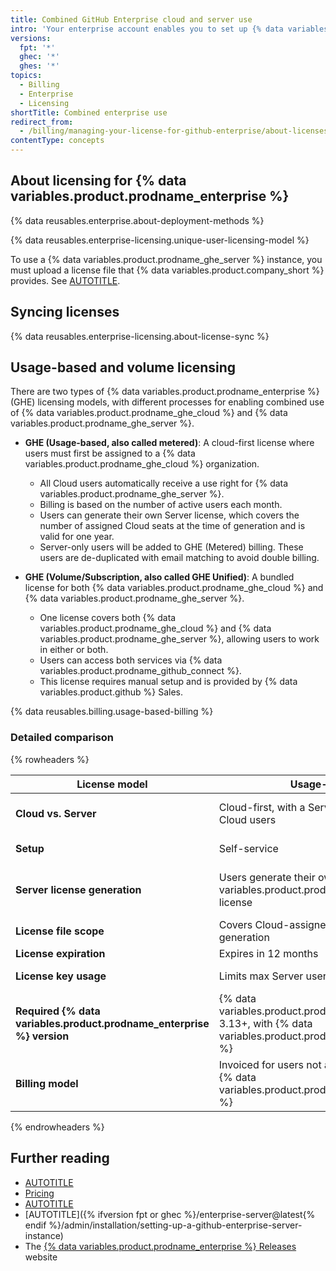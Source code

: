 ```yaml
---
title: Combined GitHub Enterprise cloud and server use
intro: 'Your enterprise account enables you to set up {% data variables.product.prodname_ghe_server %} with no additional cost.'
versions:
  fpt: '*'
  ghec: '*'
  ghes: '*'
topics:
  - Billing
  - Enterprise
  - Licensing
shortTitle: Combined enterprise use
redirect_from:
  - /billing/managing-your-license-for-github-enterprise/about-licenses-for-github-enterprise
contentType: concepts
---
```


## About licensing for {% data variables.product.prodname_enterprise %}

{% data reusables.enterprise.about-deployment-methods %}

{% data reusables.enterprise-licensing.unique-user-licensing-model %}

To use a {% data variables.product.prodname_ghe_server %} instance, you must upload a license file that {% data variables.product.company_short %} provides. See [AUTOTITLE](/billing/concepts/enterprise-billing/ghes-license-files).

## Syncing licenses

{% data reusables.enterprise-licensing.about-license-sync %}

## Usage-based and volume licensing

There are two types of {% data variables.product.prodname_enterprise %} (GHE) licensing models, with different processes for enabling combined use of {% data variables.product.prodname_ghe_cloud %} and {% data variables.product.prodname_ghe_server %}.

* **GHE (Usage-based, also called metered)**: A cloud-first license where users must first be assigned to a {% data variables.product.prodname_ghe_cloud %} organization.
    * All Cloud users automatically receive a use right for {% data variables.product.prodname_ghe_server %}.
    * Billing is based on the number of active users each month.
    * Users can generate their own Server license, which covers the number of assigned Cloud seats at the time of generation and is valid for one year.
    * Server-only users will be added to GHE (Metered) billing. These users are de-duplicated with email matching to avoid double billing.

* **GHE (Volume/Subscription, also called GHE Unified)**: A bundled license for both {% data variables.product.prodname_ghe_cloud %} and {% data variables.product.prodname_ghe_server %}.
    * One license covers both {% data variables.product.prodname_ghe_cloud %} and {% data variables.product.prodname_ghe_server %}, allowing users to work in either or both.
    * Users can access both services via {% data variables.product.prodname_github_connect %}.
    * This license requires manual setup and is provided by {% data variables.product.github %} Sales.

{% data reusables.billing.usage-based-billing %}

### Detailed comparison

{% rowheaders %}

| License model                          | Usage-based                        | Volume or subscription                                                                     |
|----------------------------------|-------------------------------------|-----------------------------------------------------------------------------------------------|
| **Cloud vs. Server**             | Cloud-first, with a Server use right for Cloud users | 1 user license covers both Cloud and Server (hybrid, Cloud-only, or Server-only)              |
| **Setup**            | Self-service | Manual setup via {% data variables.product.github %} Sales                                    |
| **Server license generation**    | Users generate their own {% data variables.product.prodname_ghe_server %} license | Enterprise owners download their own {% data variables.product.prodname_ghe_server %} license |
| **License file scope**        | Covers Cloud-assigned users at time of generation | Covers all purchased users for both Cloud and Server                                          |
| **License expiration**           | Expires in 12 months | Aligned with volume license term                                                              |
| **License key usage**            | Limits max Server users | Covers all users in the volume subscription                                                   |
| **Required {% data variables.product.prodname_enterprise %} version**        | {% data variables.product.prodname_enterprise %} 3.13+, with {% data variables.product.prodname_github_connect %} | No specific version required                                                                  |
| **Billing model**                | Invoiced for users not assigned on Cloud via {% data variables.product.prodname_github_connect %} | Fixed cost based on purchased volume                                                          |

{% endrowheaders %}

## Further reading

* [AUTOTITLE](/billing/managing-the-plan-for-your-github-account/about-per-user-pricing)
* [Pricing](https://github.com/pricing)
* [AUTOTITLE](/billing/managing-your-billing/about-billing-for-your-enterprise)
* [AUTOTITLE]({% ifversion fpt or ghec %}/enterprise-server@latest{% endif %}/admin/installation/setting-up-a-github-enterprise-server-instance)
* The [{% data variables.product.prodname_enterprise %} Releases](https://enterprise.github.com/releases/) website
